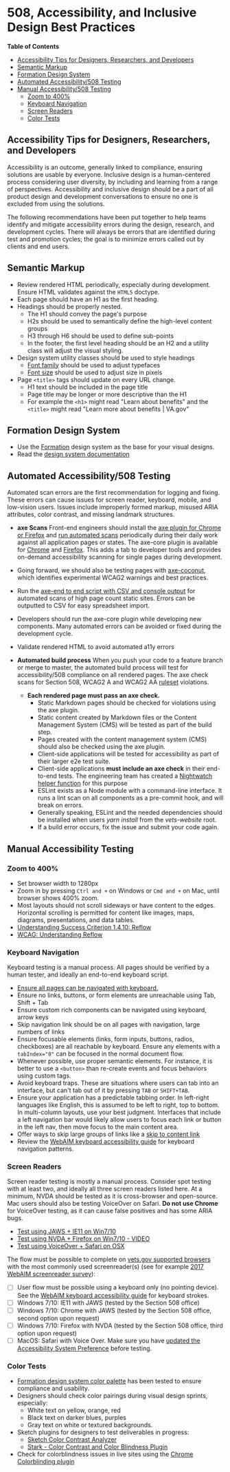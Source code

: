 # 508, Accessibility, and Inclusive Design Best Practices

**Table of Contents**

  - [Accessibility Tips for Designers, Researchers, and Developers](#accessibility-tips-for-designers-researchers-and-developers)
  - [Semantic Markup](#semantic-markup)
  - [Formation Design System](#formation-design-system)
  - [Automated Accessibility/508 Testing](#automated-accessibility508-testing)
  - [Manual Accessibility/508 Testing](#manual-accessibility-testing)
    - [Zoom to 400%](#zoom-to-400)
    - [Keyboard Navigation](#keyboard-navigation)
    - [Screen Readers](#screen-readers)
    - [Color Tests](#color-tests)

## Accessibility Tips for Designers, Researchers, and Developers

Accessibility is an outcome, generally linked to compliance, ensuring solutions are usable by everyone. Inclusive design is a human-centered process considering user diversity, by including and learning from a range of perspectives. Accessibility and inclusive design should be a part of all product design and development conversations to ensure no one is excluded from using the solutions.

The following recommendations have been put together to help teams identify and mitigate accessibility errors during the design, research, and development cycles. There will always be errors that are identified during test and promotion cycles; the goal is to minimize errors called out by clients and end users.

## Semantic Markup

- Review rendered HTML periodically, especially during development. Ensure HTML validates against the `HTML5` doctype.
- Each page should have an H1 as the first heading.
- Headings should be properly nested.
  - The H1 should convey the page's purpose
  - H2s should be used to semantically define the high-level content groups
  - H3 through H6 should be used to define sub-points
  - In the footer, the first level heading should be an H2 and a utility class will adjust the visual styling.
- Design system utility classes should be used to style headings
  - [Font family](https://design.va.gov/utilities/font-family) should be used to adjust typefaces
  - [Font size](https://design.va.gov/utilities/font-size) should be used to adjust size in pixels
- Page `<title>` tags should update on every URL change.
  - H1 text should be included in the page title
  - Page title may be longer or more descriptive than the H1
  - For example the `<h1>` might read "Learn about benefits" and the `<title>` might read "Learn more about benefits | VA.gov"

## Formation Design System

- Use the [Formation](https://github.com/department-of-veterans-affairs/veteran-facing-services-tools) design system as the base for your visual designs.
- Read the [design system documentation](https://design.va.gov/)

## Automated Accessibility/508 Testing

Automated scan errors are the first recommendation for logging and fixing. These errors can cause issues for screen reader, keyboard, mobile, and low-vision users. Issues include improperly formed markup, misused ARIA attributes, color contrast, and missing landmark structures.

- **axe Scans** Front-end engineers should install the [axe plugin for Chrome or Firefox](https://deque.com/axe) and [run automated scans](https://www.youtube.com/watch?v=FW1giWW5M9I) periodically during their daily work against all application pages or states. The axe-core plugin is available for [Chrome](https://chrome.google.com/webstore/detail/axe/lhdoppojpmngadmnindnejefpokejbdd?hl=en-US) and [Firefox](https://addons.mozilla.org/en-US/firefox/addon/axe-devtools/). This adds a tab to developer tools and provides on-demand accessibility scanning for single pages during development.
- Going forward, we should also be testing pages with [axe-coconut](https://www.deque.com/blog/test-leading-edge-accessibility-axe-coconut-axe-core-3-0/), which identifies experimental WCAG2 warnings and best practices.
- Run the [axe-end to end script with CSV and console output](https://github.com/adhocteam/a11y-snippets/tree/master/test-scripts/axe-e2e) for automated scans of high page count static sites. Errors can be outputted to CSV for easy spreadsheet import.
- Developers should run the axe-core plugin while developing new components. Many automated errors can be avoided or fixed during the development cycle.
- Validate rendered HTML to avoid automated a11y errors

- **Automated build process** When you push your code to a feature branch or merge to master, the automated build process will test for accessibility/508 compliance on all rendered pages. The axe check scans for Section 508, WCAG2 A and WCAG2 AA [ruleset](https://dequeuniversity.com/rules/axe/) violations.
    - **Each rendered page must pass an axe check.**
      * Static Markdown pages should be checked for violations using the axe plugin.
      * Static content created by Markdown files or the Content Management System (CMS) will be tested as part of the build step.
      * Pages created with the content management system (CMS) should also be checked using the axe plugin.
      * Client-side applications will be tested for accessibility as part of their larger e2e test suite.
      * Client-side applications **must include an axe check** in their end-to-end tests. The engineering team has created a [Nightwatch helper function](https://github.com/department-of-veterans-affairs/vets-website/blob/master/src/platform/testing/e2e/nightwatch-commands/axeCheck.js) for this purpose
      * ESLint exists as a Node module with a command-line interface. It runs a lint scan on all components as a pre-commit hook, and will break on errors.
      * Generally speaking, ESLint and the needed dependencies should be installed when users *yarn install* from the *vets-website* root.
      * If a build error occurs, fix the issue and submit your code again.

## Manual Accessibility Testing

### Zoom to 400%

- Set browser width to 1280px
- Zoom in by pressing `Ctrl and +` on Windows or `Cmd and +` on Mac, until browser shows 400% zoom.
- Most layouts should not scroll sideways or have content to the edges. Horizontal scrolling is permitted for content like images, maps, diagrams, presentations, and data tables.
- [Understanding Success Criterion 1.4.10: Reflow](https://www.w3.org/WAI/WCAG21/Understanding/reflow.html)
- [WCAG: Understanding Reflow](https://www.w3.org/WAI/WCAG21/Understanding/reflow.html)

### Keyboard Navigation

Keyboard testing is a manual process. All pages should be verified by a human tester, and ideally an end-to-end keyboard script.

- [Ensure all pages can be navigated with keyboard.](https://webaim.org/techniques/keyboard/)
- Ensure no links, buttons, or form elements are unreachable using Tab, Shift + Tab
- Ensure custom rich components can be navigated using keyboard, arrow keys
- Skip navigation link should be on all pages with navigation, large numbers of links
- Ensure focusable elements (links, form inputs, buttons, radios, checkboxes) are all reachable by keyboard. Ensure any elements with a `tabIndex="0"` can be focused in the normal document flow.
- Whenever possible, use proper semantic elements. For instance, it is better to use a `<button>` than re-create events and focus behaviors using custom tags.
- Avoid keyboard traps. These are situations where users can tab into an interface, but can't tab out of it by pressing `TAB` or `SHIFT+TAB`.
- Ensure your application has a predictable tabbing order. In left-right languages like English, this is assumed to be left to right, top to bottom. In multi-column layouts, use your best judgment. Interfaces that include a left navigation bar would likely allow users to focus each link or button in the left nav, then move focus to the main content area.
- Offer ways to skip large groups of links like a [skip to content link](https://webaim.org/techniques/skipnav/)
- Review the [WebAIM keyboard accessibility guide](https://webaim.org/techniques/keyboard/) for keyboard navigation patterns.

### Screen Readers

Screen reader testing is mostly a manual process. Consider spot testing with at least two, and ideally all three screen readers listed here. At a minimum, NVDA should be tested as it is cross-browser and open-source. Mac users should also be testing VoiceOver on Safari. **Do not use Chrome** for VoiceOver testing, as it can cause false positives and has some ARIA bugs.

- [Test using JAWS + IE11 on Win7/10](https://webaim.org/articles/jaws/)
- [Test using NVDA + Firefox on Win7/10 - VIDEO](https://www.youtube.com/watch?v=Vx1vSd5uYS8)
- [Test using VoiceOver + Safari on OSX](https://webaim.org/articles/voiceover/)

The flow must be possible to complete on [vets.gov supported browsers](https://github.com/department-of-veterans-affairs/vets.gov-team/blob/master/Practice%20Areas/Engineering/DocumentedDecisions/Browser%20Support.md) with the most commonly used screenreader(s) (see for example [2017 WebAIM screenreader survey](https://webaim.org/projects/screenreadersurvey7/)):

  - [ ] User flow must be possible using a keyboard only (no pointing device). See the [WebAIM keyboard accessibility guide](https://webaim.org/techniques/keyboard/) for keyboard strokes.
  - [ ] Windows 7/10: IE11 with JAWS (tested by the Section 508 office)
  - [ ] Windows 7/10: Chrome with JAWS (tested by the Section 508 office, second option upon request)
  - [ ] Windows 7/10: Firefox with NVDA (tested by the Section 508 office, third option upon request)
  - [ ] MacOS: Safari with Voice Over. Make sure you have [updated the Accessibility System Preference](https://www.scottohara.me/blog/2014/10/03/link-tabbing-firefox-osx.html) before testing.

### Color Tests

- [Formation design system color palette](https://design.va.gov/design/color-palette) has been tested to ensure compliance and usability.
- Designers should check color pairings during visual design sprints, especially:
    - White text on yellow, orange, red
    - Black text on darker blues, purples
    - Gray text on white or textured backgrounds.
- Sketch plugins for designers to test deliverables in progress:
    - [Sketch Color Contrast Analyzer](https://github.com/getflourish/Sketch-Color-Contrast-Analyser)
    - [Stark - Color Contrast and Color Blindness Plugin](http://www.getstark.co/)
- Check for colorblindness issues in live sites using the [Chrome Colorblinding plugin](https://chrome.google.com/webstore/detail/colorblinding/dgbgleaofjainknadoffbjkclicbbgaa?hl=en)
